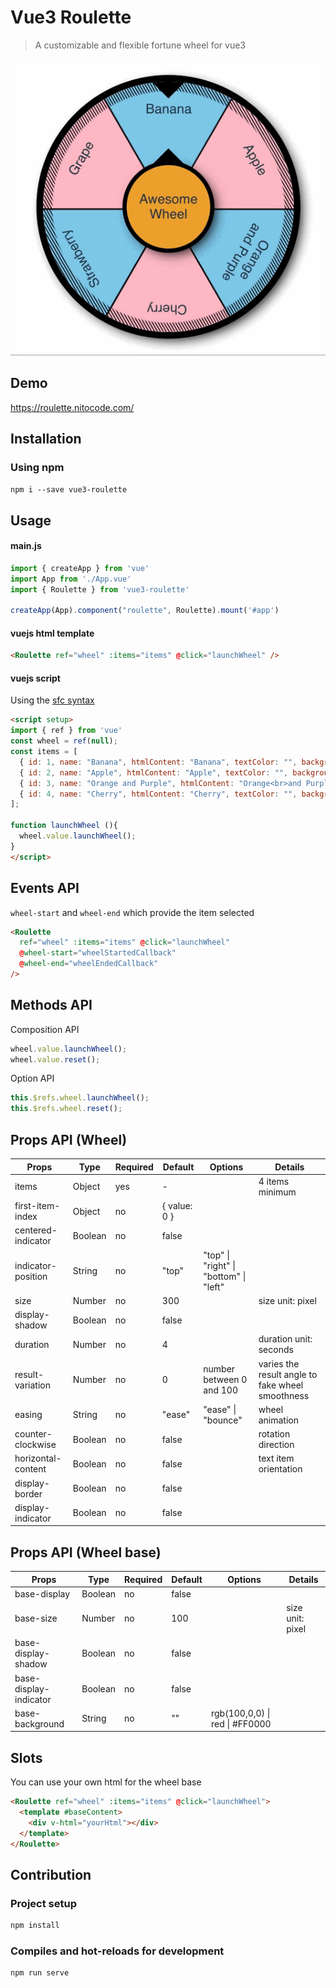 # Vue3 Roulette

> A customizable and flexible fortune wheel for vue3

![vue3-roulette gif](/vue3-roulette.gif)

## Demo

https://roulette.nitocode.com/

## Installation

### Using npm

`npm i --save vue3-roulette`

## Usage

#### main.js
```js
import { createApp } from 'vue'
import App from './App.vue'
import { Roulette } from 'vue3-roulette'

createApp(App).component("roulette", Roulette).mount('#app')
```

#### vuejs html template
```html
<Roulette ref="wheel" :items="items" @click="launchWheel" />
```

#### vuejs script 

Using the [sfc syntax](https://v3.vuejs.org/api/sfc-script-setup.html)
```html 
<script setup>
import { ref } from 'vue'
const wheel = ref(null);
const items = [
  { id: 1, name: "Banana", htmlContent: "Banana", textColor: "", background: "" },
  { id: 2, name: "Apple", htmlContent: "Apple", textColor: "", background: "" },
  { id: 3, name: "Orange and Purple", htmlContent: "Orange<br>and Purple", textColor: "", background: "" },
  { id: 4, name: "Cherry", htmlContent: "Cherry", textColor: "", background: "" },
];

function launchWheel (){
  wheel.value.launchWheel();
}
</script>
```

## Events API 

`wheel-start` and `wheel-end` which provide the item selected

```html
<Roulette 
  ref="wheel" :items="items" @click="launchWheel" 
  @wheel-start="wheelStartedCallback"
  @wheel-end="wheelEndedCallback"
/>
```

## Methods API

Composition API
```javascript
wheel.value.launchWheel();
wheel.value.reset();
```
Option API
```javascript
this.$refs.wheel.launchWheel();
this.$refs.wheel.reset();
```

## Props API (Wheel)

| Props      | Type       | Required | Default    | Options        | Details |
|------------|------------|----------|------------|----------------|--|
| items    | Object | yes     | -          |               | 4 items minimum |
| first-item-index      | Object     | no    | { value: 0 } |               |
| centered-indicator      | Boolean     | no    | false |               |
| indicator-position       | String     | no       | "top"       | "top" \| "right" \| "bottom" \| "left" |
| size | Number   | no       | 300      |                | size unit: pixel |
| display-shadow | Boolean   | no       | false      |                |
| duration       | Number       | no       | 4   | | duration unit: seconds       |                |
| result-variation | Number    | no       | 0 | number between 0 and 100 | varies the result angle to fake wheel smoothness |
| easing | String    | no       | "ease"      | "ease" \| "bounce"        | wheel animation |
| counter-clockwise                   | Boolean      | no       | false  | | rotation direction
| horizontal-content | Boolean    | no       | false      |                | text item orientation
| display-border | Boolean    | no       | false      |                |
| display-indicator | Boolean    | no       | false      |                |

## Props API (Wheel base)

| Props      | Type       | Required | Default    | Options        | Details |
|------------|------------|----------|------------|----------------|--|
| base-display    | Boolean | no     | false          |               |  |
| base-size    | Number | no     | 100          |               | size unit: pixel |
| base-display-shadow    | Boolean | no     | false          |               |  |
| base-display-indicator    | Boolean | no     | false          |               |  |
| base-background    | String | no     | ""          | rgb(100,0,0) \| red \| #FF0000              |  |


## Slots

You can use your own html for the wheel base

```html
<Roulette ref="wheel" :items="items" @click="launchWheel">
  <template #baseContent>
    <div v-html="yourHtml"></div>
  </template>
</Roulette>
```

## Contribution

### Project setup

```bash
npm install
```

### Compiles and hot-reloads for development

```bash
npm run serve
```